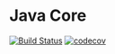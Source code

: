 # Java Core
[![Build Status](https://travis-ci.org/Rogovolod/job4j_elementary.svg?branch=master)](https://travis-ci.org/Rogovolod/job4j_elementary)
[![codecov](https://codecov.io/gh/Rogovolod/job4j_elementary/branch/master/graph/badge.svg)](https://codecov.io/gh/Rogovolod/job4j_elementary)
